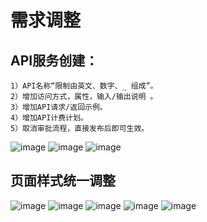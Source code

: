 # 需求调整

## 	API服务创建：
    1）API名称“限制由英文、数字、_ 组成”。
    2）增加访问方式，属性，输入/输出说明 。
    3）增加API请求/返回示例。
    4）增加API计费计划。
    5）取消审批流程，直接发布后即可生效。
![image](https://raw.githubusercontent.com/asiainfoLDP/api-gateway-datahub/master/create.jpg)
![image](https://raw.githubusercontent.com/asiainfoLDP/api-gateway-datahub/master/price.jpg)
![image](https://raw.githubusercontent.com/asiainfoLDP/api-gateway-datahub/master/case.jpg)

## 页面样式统一调整
![image](https://raw.githubusercontent.com/asiainfoLDP/api-gateway-datahub/master/graphs/images_03.jpg)
![image](https://raw.githubusercontent.com/asiainfoLDP/api-gateway-datahub/master/graphs/images_05.jpg)
![image](https://raw.githubusercontent.com/asiainfoLDP/api-gateway-datahub/master/graphs/images_07.jpg)
![image](https://raw.githubusercontent.com/asiainfoLDP/api-gateway-datahub/master/graphs/images_09.jpg)
![image](https://raw.githubusercontent.com/asiainfoLDP/api-gateway-datahub/master/graphs/API_spec.jpg)





